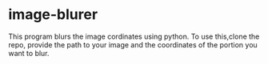 # image-blurer
This program blurs the image cordinates using python. To use this,clone the repo, provide the path to your image and the coordinates of the portion you want to blur.
